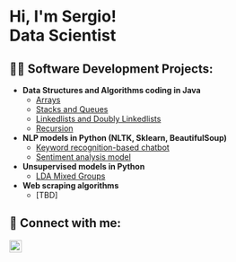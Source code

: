 <h1>Hi, I'm Sergio! <br/>Data Scientist</h1>

<h2>👨‍💻 Software Development Projects:</h2>

- <b>Data Structures and Algorithms coding in Java</b>
  - [Arrays]() <b><i></b></i>
  - [Stacks and Queues]() <b><i></b></i>
  - [Linkedlists and Doubly Linkedlists]() <b><i></b></i>
  - [Recursion]() <b><i></b></i>
- <b>NLP models in Python (NLTK, Sklearn, BeautifulSoup)</b>
  - [Keyword recognition-based chatbot]() <b><i></b></i>
  - [Sentiment analysis model]() <b><i></b></i>
- <b>Unsupervised models in Python</b>
  - [LDA Mixed Groups](https://github.com/SergioCanoV/LDA_Mixed_Groups) <b><i></b></i>
- <b>Web scraping algorithms</b>
  - [TBD]
 
<h2> 🤳 Connect with me:</h2>

[<img align="left" alt="SergioCano | LinkedIn" width="22px" src="https://cdn.jsdelivr.net/npm/simple-icons@v3/icons/linkedin.svg" />][linkedin]

[linkedin]: https://www.linkedin.com/in/sergio-cano-3760a793/

<!--
**joshmadakor1/joshmadakor1** is a ✨ _special_ ✨ repository because its `README.md` (this file) appears on your GitHub profile.

Here are some ideas to get you started:

- 🔭 I’m currently working on ...
- 🌱 I’m currently learning ...
- 👯 I’m looking to collaborate on ...
- 🤔 I’m looking for help with ...
- 💬 Ask me about ...
- 📫 How to reach me: ...
- 😄 Pronouns: ...
- ⚡ Fun fact: ...
-->
